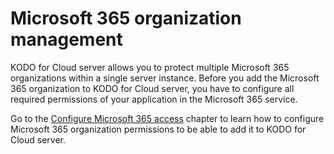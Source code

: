 # Microsoft 365 organization management

KODO for Cloud server allows you to protect multiple Microsoft 365 organizations within a single server instance. Before you add the Microsoft 365 organization to KODO for Cloud server, you have to configure all required permissions of your application in the Microsoft 365 service. 

Go to the [Configure Microsoft 365 access](../../../deployment/first-steps-after-deployment/microsoft-365-organization-management/microsoft-365-organization-management.md) chapter to learn how to configure Microsoft 365 organization permissions to be able to add it to KODO for Cloud server.

